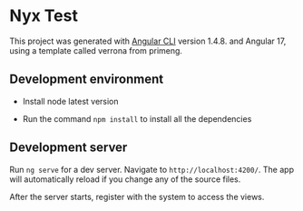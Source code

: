# Nyx Test

This project was generated with [Angular CLI](https://github.com/angular/angular-cli) version 1.4.8. and Angular 17, using a template called verrona from primeng.

## Development environment

- Install node latest version

- Run the command `npm install` to install all the dependencies

## Development server

Run `ng serve` for a dev server. Navigate to `http://localhost:4200/`. The app will automatically reload if you change any of the source files.

After the server starts, register with the system to access the views.
